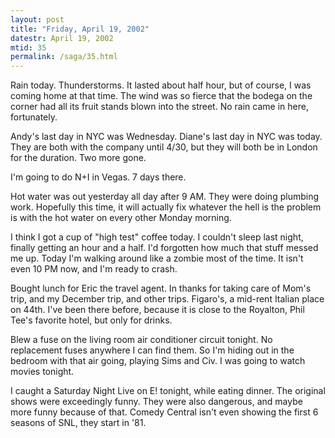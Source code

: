 ```yaml
---
layout: post
title: "Friday, April 19, 2002"
datestr: April 19, 2002
mtid: 35
permalink: /saga/35.html
---
```


Rain today. Thunderstorms. It lasted about half hour, but of course, I was
coming home at that time. The wind was so fierce that the bodega on the corner
had all its fruit stands blown into the street. No rain came in here, fortunately.

Andy's last day in NYC was Wednesday. Diane's last day in NYC was today. They
are both with the company until 4/30, but they will both be in London for the
duration. Two more gone.

I'm going to do N+I in Vegas. 7 days there.

Hot water was out yesterday all day after 9 AM. They were doing plumbing work.
Hopefully this time, it will actually fix whatever the hell is the problem is
with the hot water on every other Monday morning.

I think I got a cup of "high test" coffee today. I couldn't sleep
last night, finally getting an hour and a half. I'd forgotten how much that
stuff messed me up. Today I'm walking around like a zombie most of the time.
It isn't even 10 PM now, and I'm ready to crash.

Bought lunch for Eric the travel agent. In thanks for taking care of Mom's
trip, and my December trip, and other trips. Figaro's, a mid-rent Italian place
on 44th. I've been there before, because it is close to the Royalton, Phil Tee's
favorite hotel, but only for drinks.

Blew a fuse on the living room air conditioner circuit tonight. No replacement
fuses anywhere I can find them. So I'm hiding out in the bedroom with that air
going, playing Sims and Civ. I was going to watch movies tonight.

I caught a Saturday Night Live on E! tonight, while eating dinner. The original
shows were exceedingly funny. They were also dangerous, and maybe more funny
because of that. Comedy Central isn't even showing the first 6 seasons of SNL,
they start in '81.

